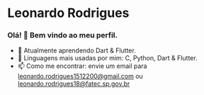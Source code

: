 # Leonardo Rodrigues

### Olá! 👋 Bem vindo ao meu perfil.

- 📕 Atualmente aprendendo Dart & Flutter.
- 👦 Linguagens mais usadas por mim: C, Python, Dart & Flutter.
- 📫 Como me encontrar: envie um email para leonardo.rodrigues1512200@gmail.com ou leonardo.rodrigues18@fatec.sp.gov.br

  
